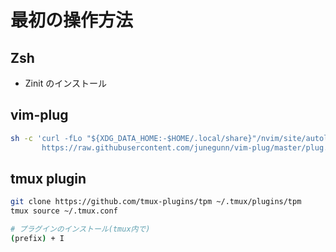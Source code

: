 # 最初の操作方法
## Zsh
- Zinit のインストール

## vim-plug

```sh
sh -c 'curl -fLo "${XDG_DATA_HOME:-$HOME/.local/share}"/nvim/site/autoload/plug.vim --create-dirs \
       https://raw.githubusercontent.com/junegunn/vim-plug/master/plug.vim'
```

## tmux plugin

```sh
git clone https://github.com/tmux-plugins/tpm ~/.tmux/plugins/tpm
tmux source ~/.tmux.conf
```

```sh
# プラグインのインストール(tmux内で)
(prefix) + I
```

